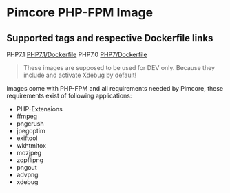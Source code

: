 # Pimcore PHP-FPM Image

## Supported tags and respective Dockerfile links
PHP7.1 [PHP7.1/Dockerfile](PHP7.1/Dockerfile)
PHP7.0 [PHP7/Dockerfile](PHP7/Dockerfile)

> These images are supposed to be used for DEV only. Because they include and activate Xdebug by default!

Images come with PHP-FPM and all requirements needed by Pimcore, these requirements exist of following applications:

 - PHP-Extensions
 - ffmpeg
 - pngcrush
 - jpegoptim
 - exiftool
 - wkhtmltox
 - mozjpeg
 - zopflipng
 - pngout
 - advpng
 - xdebug
